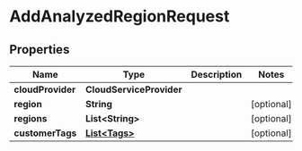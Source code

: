 

# AddAnalyzedRegionRequest


## Properties

| Name | Type | Description | Notes |
|------------ | ------------- | ------------- | -------------|
|**cloudProvider** | **CloudServiceProvider** |  |  |
|**region** | **String** |  |  [optional] |
|**regions** | **List&lt;String&gt;** |  |  [optional] |
|**customerTags** | [**List&lt;Tags&gt;**](Tags.md) |  |  [optional] |



